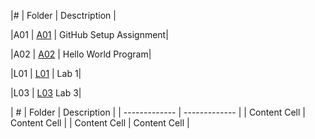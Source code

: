 |#   | Folder |   Desctription    |

|A01 | [A01](https://github.com/DuskPearl/4443-IoT-Wilkins/tree/main/Assignments/A01) | GitHub Setup Assignment|

|A02 | [A02](https://github.com/DuskPearl/4443-IoT-Wilkins/tree/main/Assignments/A02) | Hello World Program|

|L01 | [L01](https://github.com/DuskPearl/4443-IoT-Wilkins/tree/main/Assignments/L01) | Lab 1|

|L03 | [L03](https://github.com/DuskPearl/4443-IoT-Wilkins/tree/main/Assignments/L03) Lab 3|




| # | Folder | Description |
| ------------- | ------------- |
| Content Cell  | Content Cell  |
| Content Cell  | Content Cell  |

